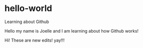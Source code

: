 # hello-world
Learning about Github

Hello my name is Joelle and I am learning about how Github works!


Hi! These are new edits! yay!!!

